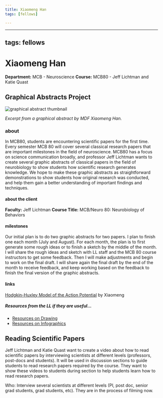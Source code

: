 ```yaml
---
title: Xiaomeng Han
tags: [fellows]

---
```


---
tags: fellows
---

# Xiaomeng Han
**Department:** MCB - Neuroscience
**Course:** MCB80 - Jeff Lichtman and Katie Quast

## Graphical Abstracts Project
![graphical abstract thumbnail](https://files.slack.com/files-pri/T0HTW3H0V-F02EU2523U3/graphical_abstract_thumbnail.png?pub_secret=e1e3d7f319)

*Excerpt from a graphical abstract by MDF Xiaomeng Han.*

### about
In MCB80, students are encountering scientific papers for the first time. Every semester MCB 80 will cover several classical research papers that are important milestones in the field of neuroscience. MCB80 has a focus on science communication broadly, and professor Jeff Lichtman wants to create several graphic abstracts of classical papers in the field of neurobiology to show students how scientific research generates knowledge. We hope to make these graphic abstracts as straightforward demonstrations to show students how original research was conducted, and help them gain a better understanding of important findings and techniques.

#### about the client
**Faculty:** Jeff Lichtman
**Course Title:** MCB/Neuro 80: Neurobiology of Behaviors 


#### milestones
Our initial plan is to do two graphic abstracts for two papers. I plan to finish one each month (July and August). For each month, the plan is to first generate some rough ideas or to finish a sketch by the middle of the month. I will share the rough ideas and sketch with LL staff and the MCB 80 course instructors to get some feedback. Then I will make adjustments and begin to work on the final draft.  I will share again the final draft by the end of the month to receive feedback, and keep working based on the feedback to finish the final version of the graphic abstracts.

#### links

[Hodgkin-Huxley Model of the Action Potential](https://drive.google.com/file/d/1ZFXK7Q57QOrFJA-8cPff_dn4mVPFPLUJ/view?usp=sharing) by Xiaomeng

##### Resources from the LL if they are useful...
- [Resources on Drawing](https://docs.google.com/document/d/1isVMNPwy3kiaQ_FGC90Wvw3E_iO9BV6PtBwFeW0Oouo/edit?usp=sharing)
- [Resources on Infographics](https://drive.google.com/drive/folders/170IlZ8Bd_FHbXRStykR5He7sxDYkCcyh?usp=sharing)


## Reading Scientific Papers
Jeff Lichtman and Katie Quast want to create a video about how to read scientific papers by interviewing scientists at different levels (professors, post-docs and students). It will be used in discussion sections to guide students to read research papers required by the course. They want to show these videos to students during section to help students learn how to read research papers. 

Who: Interview several scientists at different levels (PI, post doc, senior grad students, grad students, etc). They are in the process of filming now.
